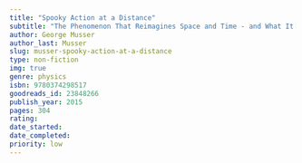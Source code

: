 ```yaml
---
title: "Spooky Action at a Distance"
subtitle: "The Phenomenon That Reimagines Space and Time - and What It Means for Black Holes, the Big Bang, and Theories of Everything"
author: George Musser
author_last: Musser
slug: musser-spooky-action-at-a-distance
type: non-fiction
img: true
genre: physics
isbn: 9780374298517
goodreads_id: 23848266
publish_year: 2015
pages: 304
rating: 
date_started:
date_completed:
priority: low
---
```

